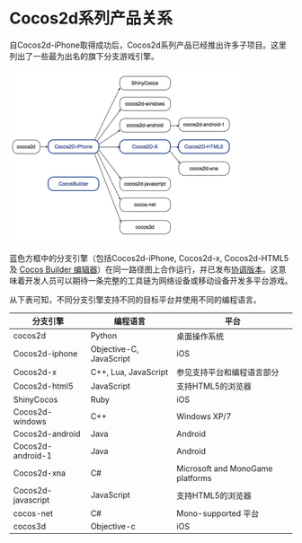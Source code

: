 # Cocos2d系列产品关系

自Cocos2d-iPhone取得成功后，Cocos2d系列产品已经推出许多子项目。这里列出了一些最为出名的旗下分支游戏引擎。

![](./res/coocsFamily.png)

蓝色方框中的分支引擎（包括Cocos2d-iPhone, Cocos2d-x, Cocos2d-HTML5及 [Cocos Builder 编辑器](http://www.cocosbuilder.com/)）在同一路径图上合作运行，并已发布[协调版本](http://www.cocos2d-x.org/news/81)。这意味着开发人员可以期待一条完整的工具链为网络设备或移动设备开发多平台游戏。

从下表可知，不同分支引擎支持不同的目标平台并使用不同的编程语言。

|分支引擎 | 编程语言 | 平台 |
|---|---|---|
|cocos2d|Python	|桌面操作系统|
|Cocos2d-iphone|Objective-C, JavaScript|iOS|
|Cocos2d-x|C++, Lua, JavaScript	|参见支持平台和编程语言部分|
|Cocos2d-html5|JavaScript|支持HTML5的浏览器|
|ShinyCocos|Ruby|iOS|
|Cocos2d-windows|C++|Windows XP/7|
|Cocos2d-android|Java|	Android|
|Cocos2d-android-1|Java|	Android|
|Cocos2d-xna|C#	|Microsoft and MonoGame platforms|
|Cocos2d-javascript|JavaScript|	支持HTML5的浏览器|
|cocos-net|C#|Mono-supported 平台|
|cocos3d|Objective-c|iOS|


